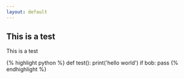 ```yaml
---
layout: default
---
```

## This is a test
This is a test

{% highlight python %}
def test():
    print('hello world')
if bob:
    pass
{% endhighlight %}
